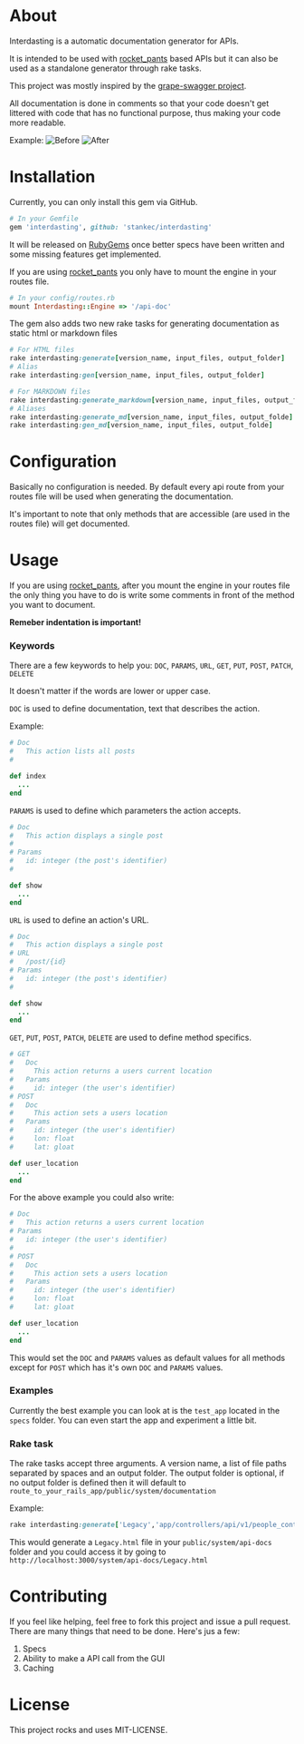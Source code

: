 # About

Interdasting is a automatic documentation generator for APIs.

It is intended to be used with  [rocket_pants](https://github.com/Sutto/rocket_pants) based APIs but it can also be used as a standalone generator through rake tasks.

This project was mostly inspired by the [grape-swagger project](https://github.com/tim-vandecasteele/grape-swagger).

All documentation is done in comments so that your code doesn't get littered with code that has no functional purpose, thus making your code more readable.

Example:
![Before](http://i.imgur.com/sspHnoC.png)
![After](http://i.imgur.com/nPJ4cey.png)

# Installation

Currently, you can only install this gem via GitHub.

```Ruby
# In your Gemfile
gem 'interdasting', github: 'stankec/interdasting'
```

It will be released on [RubyGems](https://rubygems.org/) once better specs have been written and some missing features get implemented.

If you are using [rocket_pants](https://github.com/Sutto/rocket_pants) you only have to mount the engine in your routes file.

```Ruby
# In your config/routes.rb
mount Interdasting::Engine => '/api-doc'
```

The gem also adds two new rake tasks for generating documentation as static html or markdown files

```Ruby
# For HTML files
rake interdasting:generate[version_name, input_files, output_folder]
# Alias
rake interdasting:gen[version_name, input_files, output_folder]
```

```Ruby
# For MARKDOWN files
rake interdasting:generate_markdown[version_name, input_files, output_folde]
# Aliases
rake interdasting:generate_md[version_name, input_files, output_folde]
rake interdasting:gen_md[version_name, input_files, output_folde]
```

# Configuration

Basically no configuration is needed.
By default every api route from your routes file will be used when generating the documentation.

It's important to note that only methods that are accessible (are used in the routes file) will get documented.

# Usage

If you are using [rocket_pants](https://github.com/Sutto/rocket_pants), after you mount the engine in your routes file the only thing you have to do is write some comments in front of the method you want to document.

__Remeber indentation is important!__


### Keywords

There are a few keywords to help you: `DOC`, `PARAMS`, `URL`, `GET`, `PUT`, `POST`, `PATCH`, `DELETE`

It doesn't matter if the words are lower or upper case.

`DOC` is used to define documentation, text that describes the action.

Example:
```Ruby
# Doc
#   This action lists all posts
#

def index
  ...
end
```

`PARAMS` is used to define which parameters the action accepts.

```Ruby
# Doc
#   This action displays a single post
#
# Params
#   id: integer (the post's identifier)
#

def show
  ...
end
```

`URL` is used to define an action's URL.

```Ruby
# Doc
#   This action displays a single post
# URL
#   /post/{id}
# Params
#   id: integer (the post's identifier)
#

def show
  ...
end
```

`GET`, `PUT`, `POST`, `PATCH`, `DELETE` are used to define method specifics.

```Ruby
# GET
#   Doc
#     This action returns a users current location
#   Params
#     id: integer (the user's identifier)
# POST
#   Doc
#     This action sets a users location
#   Params
#     id: integer (the user's identifier)
#     lon: float
#     lat: gloat

def user_location
  ...
end
```

For the above example you could also write:

```Ruby
# Doc
#   This action returns a users current location
# Params
#   id: integer (the user's identifier)
#
# POST
#   Doc
#     This action sets a users location
#   Params
#     id: integer (the user's identifier)
#     lon: float
#     lat: gloat

def user_location
  ...
end
```

This would set the `DOC` and `PARAMS` values as default values for all methods except for `POST` which has it's own `DOC` and `PARAMS` values.

### Examples

Currently the best example you can look at is the `test_app` located in the `specs` folder. You can even start the app and experiment a little bit.

### Rake task

The rake tasks accept three arguments. A version name, a list of file paths separated by spaces and an output folder. The output folder is optional, if no output folder is defined then it will default to `route_to_your_rails_app/public/system/documentation`

Example:

```Ruby
rake interdasting:generate['Legacy','app/controllers/api/v1/people_controller.rb app/controllers/api/v2/posts_controller.rb','public/system/api-docs']
```
This would generate a `Legacy.html` file in your `public/system/api-docs` folder and you could access it by going to `http://localhost:3000/system/api-docs/Legacy.html`

# Contributing

If you feel like helping, feel free to fork this project and issue a pull request. There are many things that need to be done. Here's jus a few:

1. Specs
2. Ability to make a API call from the GUI
3. Caching

# License

This project rocks and uses MIT-LICENSE.
